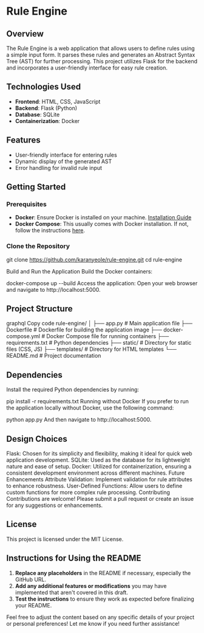 # Rule Engine

## Overview
The Rule Engine is a web application that allows users to define rules using a simple input form. It parses these rules and generates an Abstract Syntax Tree (AST) for further processing. This project utilizes Flask for the backend and incorporates a user-friendly interface for easy rule creation.

## Technologies Used
- **Frontend**: HTML, CSS, JavaScript
- **Backend**: Flask (Python)
- **Database**: SQLite
- **Containerization**: Docker

## Features
- User-friendly interface for entering rules
- Dynamic display of the generated AST
- Error handling for invalid rule input

## Getting Started

### Prerequisites
- **Docker**: Ensure Docker is installed on your machine. [Installation Guide](https://docs.docker.com/get-docker/)
- **Docker Compose**: This usually comes with Docker installation. If not, follow the instructions [here](https://docs.docker.com/compose/install/).

### Clone the Repository
git clone https://github.com/karanyeole/rule-engine.git
cd rule-engine

Build and Run the Application
Build the Docker containers:


docker-compose up --build
Access the application: Open your web browser and navigate to http://localhost:5000.

## Project Structure
graphql
Copy code
rule-engine/
│
├── app.py               # Main application file
├── Dockerfile           # Dockerfile for building the application image
├── docker-compose.yml   # Docker Compose file for running containers
├── requirements.txt     # Python dependencies
├── static/              # Directory for static files (CSS, JS)
├── templates/           # Directory for HTML templates
└── README.md            # Project documentation

## Dependencies
Install the required Python dependencies by running:

pip install -r requirements.txt
Running without Docker
If you prefer to run the application locally without Docker, use the following command:

python app.py
And then navigate to http://localhost:5000.

## Design Choices
Flask: Chosen for its simplicity and flexibility, making it ideal for quick web application development.
SQLite: Used as the database for its lightweight nature and ease of setup.
Docker: Utilized for containerization, ensuring a consistent development environment across different machines.
Future Enhancements
Attribute Validation: Implement validation for rule attributes to enhance robustness.
User-Defined Functions: Allow users to define custom functions for more complex rule processing.
Contributing
Contributions are welcome! Please submit a pull request or create an issue for any suggestions or enhancements.

## License
This project is licensed under the MIT License.


## Instructions for Using the README
1. **Replace any placeholders** in the README if necessary, especially the GitHub URL.
2. **Add any additional features or modifications** you may have implemented that aren't covered in this draft.
3. **Test the instructions** to ensure they work as expected before finalizing your README.

Feel free to adjust the content based on any specific details of your project or personal preferences! Let me know if you need further assistance!
